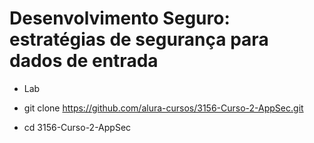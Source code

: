 # Desenvolvimento Seguro: estratégias de segurança para dados de entrada

 - Lab

 - git clone https://github.com/alura-cursos/3156-Curso-2-AppSec.git
 - cd 3156-Curso-2-AppSec